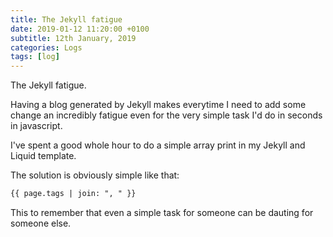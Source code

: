 ```yaml
---
title: The Jekyll fatigue
date: 2019-01-12 11:20:00 +0100
subtitle: 12th January, 2019
categories: Logs
tags: [log]
---
```


The Jekyll fatigue.

Having a blog generated by Jekyll makes everytime I need to add some change an incredibly fatigue even for the very simple task I'd do in seconds in javascript.

I've spent a good whole hour to do a simple array print in my Jekyll and Liquid template.

The solution is obviously simple like that:

```html
{{ page.tags | join: ", " }}
```

This to remember that even a simple task for someone can be dauting for someone else.